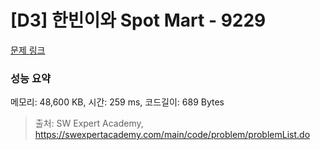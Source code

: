 # [D3] 한빈이와 Spot Mart - 9229 

[문제 링크](https://swexpertacademy.com/main/code/problem/problemDetail.do?contestProbId=AW8Wj7cqbY0DFAXN) 

### 성능 요약

메모리: 48,600 KB, 시간: 259 ms, 코드길이: 689 Bytes



> 출처: SW Expert Academy, https://swexpertacademy.com/main/code/problem/problemList.do